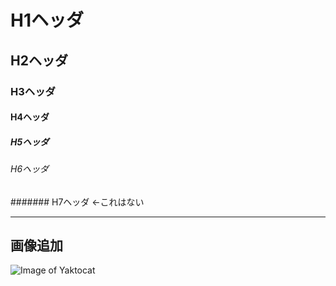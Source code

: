 # H1ヘッダ
## H2ヘッダ
### H3ヘッダ
#### H4ヘッダ
##### H5ヘッダ
###### H6ヘッダ
####### H7ヘッダ ←これはない

---

## 画像追加
![Image of Yaktocat](https://octodex.github.com/images/yaktocat.png)
